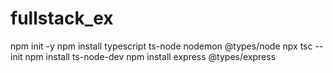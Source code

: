 # fullstack_ex

npm init -y
npm install typescript ts-node nodemon @types/node
npx tsc --init
npm install ts-node-dev
npm install express @types/express